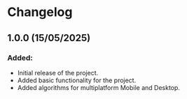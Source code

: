 # Changelog
## 1.0.0 (15/05/2025)
### Added:
- Initial release of the project. 
- Added basic functionality for the project.
- Added algorithms for multiplatform Mobile and Desktop.